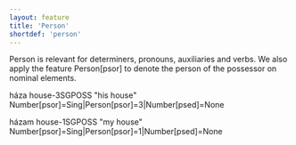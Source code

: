 ```yaml
---
layout: feature
title: 'Person'
shortdef: 'person'
---
```


Person is relevant for determiners, pronouns, auxiliaries and verbs. We also apply the feature Person[psor] to denote the person of the possessor on nominal elements.

háza house-3SGPOSS "his house" Number[psor]=Sing|Person[psor]=3|Number[psed]=None

házam house-1SGPOSS "my house" Number[psor]=Sing|Person[psor]=1|Number[psed]=None

<!-- Interlanguage links updated Út zář 29 20:23:10 CEST 2020 -->
